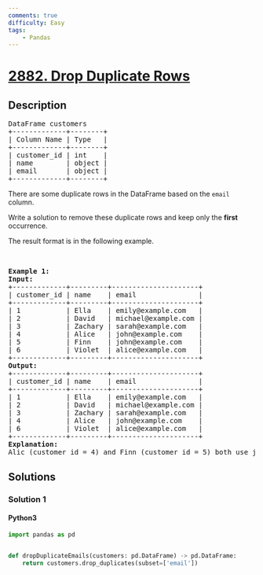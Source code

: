 ```yaml
---
comments: true
difficulty: Easy
tags:
    - Pandas
---
```


<!-- problem:start -->

# [2882. Drop Duplicate Rows](https://leetcode.com/problems/drop-duplicate-rows)

## Description

<!-- description:start -->

<pre>
DataFrame customers
+-------------+--------+
| Column Name | Type   |
+-------------+--------+
| customer_id | int    |
| name        | object |
| email       | object |
+-------------+--------+
</pre>

<p>There are some duplicate rows in the DataFrame based on the <code>email</code> column.</p>

<p>Write a solution to remove these duplicate rows and keep only the <strong>first</strong> occurrence.</p>

<p>The result format is in the following example.</p>

<p>&nbsp;</p>
<pre>
<strong class="example">Example 1:</strong>
<strong>Input:</strong>
+-------------+---------+---------------------+
| customer_id | name    | email               |
+-------------+---------+---------------------+
| 1           | Ella    | emily@example.com   |
| 2           | David   | michael@example.com |
| 3           | Zachary | sarah@example.com   |
| 4           | Alice   | john@example.com    |
| 5           | Finn    | john@example.com    |
| 6           | Violet  | alice@example.com   |
+-------------+---------+---------------------+
<strong>Output: </strong> 
+-------------+---------+---------------------+
| customer_id | name    | email               |
+-------------+---------+---------------------+
| 1           | Ella    | emily@example.com   |
| 2           | David   | michael@example.com |
| 3           | Zachary | sarah@example.com   |
| 4           | Alice   | john@example.com    |
| 6           | Violet  | alice@example.com   |
+-------------+---------+---------------------+
<strong>Explanation:</strong>
Alic (customer_id = 4) and Finn (customer_id = 5) both use john@example.com, so only the first occurrence of this email is retained.
</pre>

<!-- description:end -->

## Solutions

<!-- solution:start -->

### Solution 1

<!-- tabs:start -->

#### Python3

```python
import pandas as pd


def dropDuplicateEmails(customers: pd.DataFrame) -> pd.DataFrame:
    return customers.drop_duplicates(subset=['email'])
```

<!-- tabs:end -->

<!-- solution:end -->

<!-- problem:end -->
